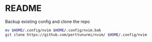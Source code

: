 # README

Backup existing config and clone the repo

```bash
mv $HOME/.config/nvim $HOME/.config/nvim.bak
git clone https://github.com/perttunurmi/nvim/ $HOME/.config/nvim
```
